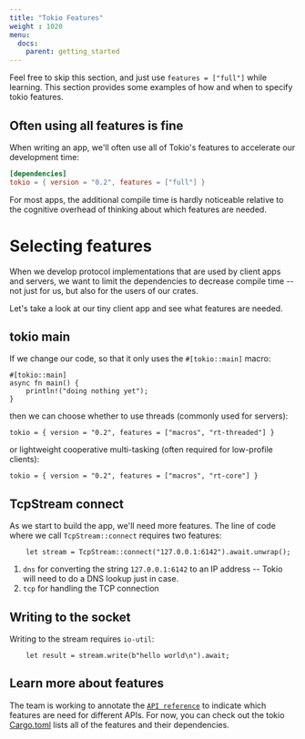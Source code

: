 ```yaml
---
title: "Tokio Features"
weight : 1020
menu:
  docs:
    parent: getting_started
---
```


Feel free to skip this section, and just use `features = ["full"]` while
learning. This section provides some examples of how and when to specify
tokio features. 

## Often using all features is fine 

When writing an app, we'll often use all of Tokio's features to accelerate
our development time:

```toml
[dependencies]
tokio = { version = "0.2", features = ["full"] }
```

For most apps, the additional compile time is hardly noticeable relative to the
cognitive overhead of thinking about which features are needed.

# Selecting features

When we develop protocol implementations that are used by client apps and
servers, we want to limit the dependencies to decrease compile time --
not just for us, but also for the users of our crates.

Let's take a look at our tiny client app and see what features are needed.

## tokio main

If we change our code, so that it only uses the `#[tokio::main]` macro:

```
#[tokio::main]
async fn main() {
    println!("doing nothing yet");
}
```

then we can choose whether to use threads (commonly used for servers):

```
tokio = { version = "0.2", features = ["macros", "rt-threaded"] }
```

or lightweight cooperative multi-tasking
(often required for low-profile clients): 

```
tokio = { version = "0.2", features = ["macros", "rt-core"] }
```

## TcpStream connect

As we start to build the app, we'll need more features.  The line of code
where we call `TcpStream::connect` requires two features: 


```
    let stream = TcpStream::connect("127.0.0.1:6142").await.unwrap();
```


1. `dns` for converting the string `127.0.0.1:6142` to an IP address -- Tokio 
will need to do a DNS lookup just in case.
2. `tcp` for handling the TCP connection


## Writing to the socket

Writing to the stream requires `io-util`:

```
    let result = stream.write(b"hello world\n").await;
```

## Learn more about features

The team is working to annotate the [`API reference`] to indicate which
features are need for different APIs.  For now, you can check out the tokio
[Cargo.toml](https://github.com/tokio-rs/tokio/blob/master/tokio/Cargo.toml)
lists all of the features and their dependencies.



[`API reference`]: https://docs.rs/tokio/
